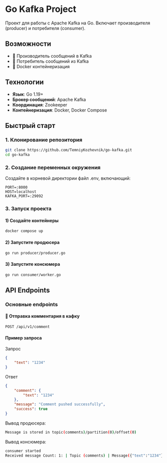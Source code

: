 # Go Kafka Project

Проект для работы с Apache Kafka на Go. Включает производителя (producer) и потребителя (consumer).

## Возможности

- 🚀 Производитель сообщений в Kafka
- 📨 Потребитель сообщений из Kafka
- 🐳 Docker контейнеризация

## Технологии

- **Язык**: Go 1.19+
- **Брокер сообщений**: Apache Kafka
- **Координация**: Zookeeper
- **Контейнеризация**: Docker, Docker Compose

## Быстрый старт

### 1. Клонирование репозитория
```bash
git clone https://github.com/TemniyKozhevnik/go-kafka.git
cd go-kafka
```

### 2. Создание переменных окружения
Создайте в корневой директории файл .env, включающий:
```env
PORT=:8000
HOST=localhost
KAFKA_PORT=:29092
```

### 3. Запуск проекта

#### 1) Создайте контейнеры

```bash
docker compose up
```

#### 2) Запустите продюсера

```bash
go run producer/producer.go 
```

#### 3) Запустите консюмера

```bash
go run consumer/worker.go
```

## API Endpoints

### Основные endpoints

#### 🔗 Отправка комментария в кафку
```http
POST /api/v1/comment
```

#### Пример запроса
Запрос
```json
{
    "text": "1234"
}
```

Ответ
```json
{
    "comment": {
        "text": "1234"
    },
    "message": "Comment pushed successfully",
    "success": true
}
```
Вывод продюсера:
```bash
Message is stored in topic(comments)/partition(0)/offset(0)
```

Вывод консюмера:
```bash
consumer started
Received message Count: 1: | Topic (comments) | Message({"text":"1234"})
```
